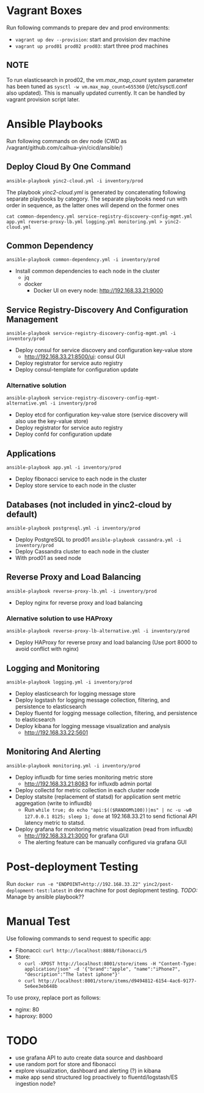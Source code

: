 # Vagrant Boxes
Run following commands to prepare dev and prod environments:
- `vagrant up dev --provision`: start and provision dev machine
- `vagrant up prod01 prod02 prod03`: start three prod machines

## NOTE
To run elasticsearch in prod02, the *vm.max_map_count* system parameter has been tuned as `sysctl -w vm.max_map_count=655360` (/etc/sysctl.conf also updated). This is manually updated currently. It can be handled by vagrant provision script later.

# Ansible Playbooks
Run following commands on dev node (CWD as /vagrant/github.com/caihua-yin/cicd/ansible/)

## Deploy Cloud By One Command
`ansible-playbook yinc2-cloud.yml -i inventory/prod`

The playbook *yinc2-cloud.yml* is generated by concatenating following separate playbooks by category. The separate playbooks need run with order in sequence, as the latter ones will depend on the former ones

`cat common-dependency.yml service-registry-discovery-config-mgmt.yml app.yml reverse-proxy-lb.yml logging.yml monitoring.yml > yinc2-cloud.yml`

## Common Dependency
`ansible-playbook common-dependency.yml -i inventory/prod`
- Install common dependencies to each node in the cluster
    - jq
    - docker
        - Docker UI on every node: http://192.168.33.21:9000

## Service Registry-Discovery And Configuration Management
`ansible-playbook service-registry-discovery-config-mgmt.yml -i inventory/prod`
- Deploy consul for service discovery and configuration key-value store
    - http://192.168.33.21:8500/ui: consul GUI
- Deploy registrator for service auto registry
- Deploy consul-template for configuration update
### Alternative solution
`ansible-playbook service-registry-discovery-config-mgmt-alternative.yml -i inventory/prod`
- Deploy etcd for configuration key-value store (service discovery will also use the key-value store)
- Deploy registrator for service auto registry
- Deploy confd for configuration update

## Applications
`ansible-playbook app.yml -i inventory/prod`
- Deploy fibonacci service to each node in the cluster
- Deploy store service to each node in the cluster

## Databases (not included in yinc2-cloud by default)
`ansible-playbook postgresql.yml -i inventory/prod`
- Deploy PostgreSQL to prod01
`ansible-playbook cassandra.yml -i inventory/prod`
- Deploy Cassandra cluster to each node in the cluster
- With prod01 as seed node

## Reverse Proxy and Load Balancing
`ansible-playbook reverse-proxy-lb.yml -i inventory/prod`
- Deploy nginx for reverse proxy and load balancing
### Alernative solution to use HAProxy
`ansible-playbook reverse-proxy-lb-alternative.yml -i inventory/prod`
- Deploy HAProxy for reverse proxy and load balancing (Use port 8000 to avoid conflict with nginx)

## Logging and Monitoring
`ansible-playbook logging.yml -i inventory/prod`
- Deploy elasticsearch for logging message store
- Deploy logstash for logging message collection, filtering, and persistence to elasticsearch
- Deploy fluentd for logging message collection, filtering, and persistence to elasticsearch
- Deploy kibana for logging message visualization and analysis
    - http://192.168.33.22:5601

## Monitoring And Alerting
`ansible-playbook monitoring.yml -i inventory/prod`
- Deploy influxdb for time series monitoring metric store
    - http://192.168.33.21:8083 for influxdb admin portal
- Deploy collectd for metric collection in each cluster node
- Deploy statsite (replacement of statsd) for application sent metric aggregation (write to influxdb)
    - Run `while true; do echo "api:$(($RANDOM%100))|ms" | nc -u -w0 127.0.0.1 8125; sleep 1; done` at 192.168.33.21 to send fictional API latency metric to statsd.
- Deploy grafana for monitoring metric visualization (read from influxdb)
    - http://192.168.33.21:3000 for grafana GUI
    - The alerting feature can be manually configured via grafana GUI

# Post-deployment Testing
Run `docker run -e "ENDPOINT=http://192.168.33.22" yinc2/post-deplopment-test:latest` in dev machine for post deplopment testing.
*TODO:* Manage by ansible playbook??

# Manual Test
Use following commands to send request to specific app:
- Fibonacci: `curl http://localhost:8888/fibonacci/5`
- Store:
    - `curl -XPOST http://localhost:8001/store/items -H "Content-Type: application/json" -d '{"brand":"apple", "name":"iPhone7", "description":"The latest iphone"}'`
    - `curl http://localhost:8001/store/items/d9494812-6154-4ac6-9177-5e6ee3eb648b`

To use proxy, replace port as follows:
- nginx: 80
- haproxy: 8000

# TODO
- use grafana API to auto create data source and dashboard
- use random port for store and fibonacci
- explore visualization, dashboard and alerting (?) in kibana
- make app send structured log proactively to fluentd/logstash/ES ingestion node?
